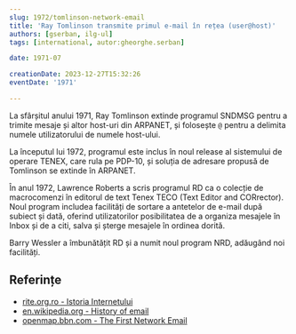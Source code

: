 ```yaml
---
slug: 1972/tomlinson-network-email
title: 'Ray Tomlinson transmite primul e-mail în rețea (user@host)'
authors: [gserban, ilg-ul]
tags: [international, autor:gheorghe.serban]

date: 1971-07

creationDate: 2023-12-27T15:32:26
eventDate: '1971'

---
```


La sfârșitul anului 1971, Ray Tomlinson extinde programul SNDMSG pentru a
trimite mesaje și altor host-uri din ARPANET, și folosește `@` pentru
a delimita numele utilizatorului de numele host-ului.

<!-- truncate -->

La începutul lui 1972, programul este inclus în noul release al sistemului
de operare TENEX, care rula pe PDP-10, și soluția de adresare propusă
de Tomlinson se extinde în ARPANET.

În anul 1972, Lawrence Roberts a scris programul RD ca o colecție de
macrocomenzi în editorul de text Tenex TECO (Text Editor and CORrector).
Noul program includea facilități de sortare a antetelor de e-mail după
subiect și dată, oferind utilizatorilor posibilitatea de a organiza
mesajele în Inbox și de a citi, salva și șterge mesajele în ordinea dorită.

Barry Wessler a îmbunătățit RD și a numit noul program NRD, adăugând noi
facilități.

## Referințe

- [rite.org.ro - Istoria Internetului](https://rite.org.ro/istoria-internetului/)
- [en.wikipedia.org - History of email](https://en.wikipedia.org/wiki/History_of_email)
- [openmap.bbn.com - The First Network Email](https://web.archive.org/web/20140209064041/http://openmap.bbn.com/~tomlinso/ray/firstemailframe.html)
